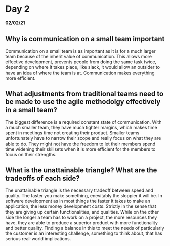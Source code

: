 # Day 2
__02/02/21__

## Why is communication on a small team important

Communication on a small team is as important as it is for a much larger team because of the inherit value of communication. This allows more effective development, prevents people from doing the same task twice, depending on where it takes place, like slack, it would allow an outsider to have an idea of where the team is at. Communication makes everything more efficient.

##  What adjustments from traditional teams need to be made to use the agile methodolgy effectively in a small team?

The biggest difference is a required constant state of communication. With a much smaller team, they have much tighter margins, which makes time spent in meetings time not creating their product. Smaller teams unfortunately have to narrow their scope and really focus on what they are able to do. They might not have the freedom to let their members spend time widening their skillsets when it is more efficient for the members to focus on their strengths. 

## What is the unattainable triangle? What are the tradeoffs of each side?

The unattainable triangle is the necessary tradeoff between speed and quality. The faster you make something, enevitably the sloppier it will be. In software development as in most things the faster it takes to make an application, the less money development costs. Strictly in the sense that they are giving up certain functionalities, and qualities. While on the other side the longer a team has to work on a project, the more resources they have, they are able to produce a superior product with more functionality and better quality. Finding a balance in this to meet the needs of particularly the customer is an interesting challenge, something to think about, that has serious real-world implications.